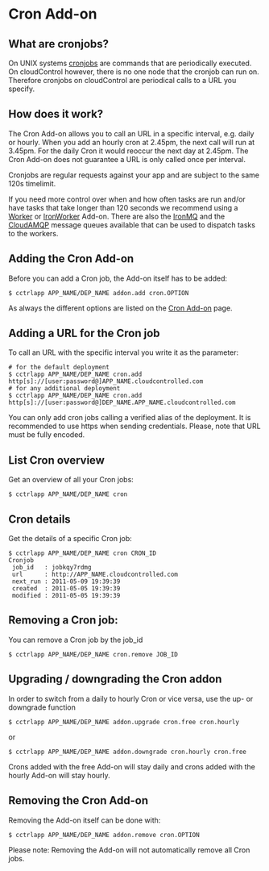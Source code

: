 # Cron Add-on

## What are cronjobs?

On UNIX systems [cronjobs](http://en.wikipedia.org/wiki/Cron) are commands that
are periodically executed. On cloudControl however, there is no one node that
the cronjob can run on. Therefore cronjobs on cloudControl are periodical calls
to a URL you specify.

## How does it work?

The Cron Add-on allows you to call an URL in a specific interval, e.g. daily or
hourly. When you add an hourly cron at 2.45pm, the next call will run at
3.45pm. For the daily Cron it would reoccur the next day at 2.45pm. The Cron
Add-on does not guarantee a URL is only called once per interval.

Cronjobs are regular requests against your app and are subject to the same 120s
timelimit.

If you need more control over when and how often tasks are run and/or have
tasks that take longer than 120 seconds we recommend using a
[Worker](https://www.cloudcontrol.com/dev-center/platform-documentation#workers) or
[IronWorker](https://www.cloudcontrol.com/add-ons/iron_worker) Add-on. There
are also the [IronMQ](https://www.cloudcontrol.com/add-ons/iron_mq) and the
[CloudAMQP](https://www.cloudcontrol.com/add-ons/cloudamqp) message queues
available that can be used to dispatch tasks to the workers.

## Adding the Cron Add-on

Before you can add a Cron job, the Add-on itself has to be added:

~~~
$ cctrlapp APP_NAME/DEP_NAME addon.add cron.OPTION
~~~

As always the different options are listed on the [Cron
Add-on](https://www.cloudcontrol.com/add-ons/cron) page.

## Adding a URL for the Cron job

To call an URL with the specific interval you write it as the parameter:

~~~
# for the default deployment
$ cctrlapp APP_NAME/DEP_NAME cron.add http[s]://[user:password@]APP_NAME.cloudcontrolled.com
# for any additional deployment
$ cctrlapp APP_NAME/DEP_NAME cron.add http[s]://[user:password@]DEP_NAME.APP_NAME.cloudcontrolled.com
~~~

You can only add cron jobs calling a verified alias of the deployment. It is
recommended to use https when sending credentials. Please, note that URL must be fully encoded.

## List Cron overview

Get an overview of all your Cron jobs:

~~~
$ cctrlapp APP_NAME/DEP_NAME cron
~~~

## Cron details

Get the details of a specific Cron job:

~~~
$ cctrlapp APP_NAME/DEP_NAME cron CRON_ID
Cronjob
 job_id   : jobkqy7rdmg
 url      : http://APP_NAME.cloudcontrolled.com
 next_run : 2011-05-09 19:39:39
 created  : 2011-05-05 19:39:39
 modified : 2011-05-05 19:39:39
~~~

## Removing a Cron job:

You can remove a Cron job by the job_id

~~~
$ cctrlapp APP_NAME/DEP_NAME cron.remove JOB_ID
~~~

## Upgrading / downgrading the Cron addon

In order to switch from a daily to hourly Cron or vice versa, use the up- or
downgrade function

~~~
$ cctrlapp APP_NAME/DEP_NAME addon.upgrade cron.free cron.hourly
~~~

or

~~~
$ cctrlapp APP_NAME/DEP_NAME addon.downgrade cron.hourly cron.free
~~~

Crons added with the free Add-on will stay daily and crons added with the
hourly Add-on will stay hourly.

## Removing the Cron Add-on

Removing the Add-on itself can be done with:

~~~
$ cctrlapp APP_NAME/DEP_NAME addon.remove cron.OPTION
~~~

Please note: Removing the Add-on will not automatically remove all Cron jobs.
